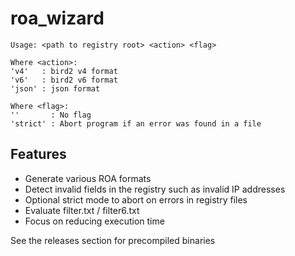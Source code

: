 # roa_wizard

```
Usage: <path to registry root> <action> <flag>

Where <action>:
'v4'   : bird2 v4 format
'v6'   : bird2 v6 format
'json' : json format

Where <flag>:
''       : No flag
'strict' : Abort program if an error was found in a file
```

## Features
- Generate various ROA formats
- Detect invalid fields in the registry such as invalid IP addresses
- Optional strict mode to abort on errors in registry files
- Evaluate filter.txt / filter6.txt
- Focus on reducing execution time

See the releases section for precompiled binaries
